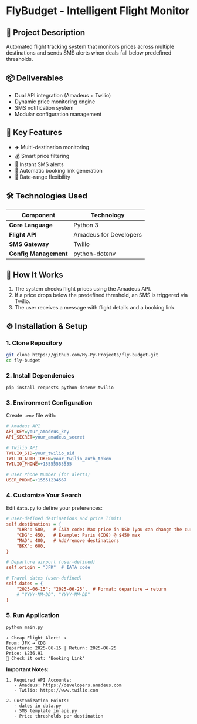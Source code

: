# FlyBudget - Intelligent Flight Monitor

## 🎯 Project Description  
Automated flight tracking system that monitors prices across multiple destinations and sends SMS alerts when deals fall below predefined thresholds.

## 📦 Deliverables  
- Dual API integration (Amadeus + Twilio)
- Dynamic price monitoring engine
- SMS notification system
- Modular configuration management

## 🚀 Key Features  
- ✈️ Multi-destination monitoring
- 💰 Smart price filtering
- 📱 Instant SMS alerts
- 🔗 Automatic booking link generation
- 📅 Date-range flexibility

## 🛠️ Technologies Used  
| Component              | Technology                          |
|------------------------|-------------------------------------|
| **Core Language**      | Python 3                            |
| **Flight API**         | Amadeus for Developers              |
| **SMS Gateway**        | Twilio                              |
| **Config Management**  | python-dotenv                       |

## 🔄 How It Works  
1. The system checks flight prices using the Amadeus API.
2. If a price drops below the predefined threshold, an SMS is triggered via Twilio. 
3. The user receives a message with flight details and a booking link.

## ⚙️ Installation & Setup  

### 1. Clone Repository  
```bash
git clone https://github.com/My-Py-Projects/fly-budget.git
cd fly-budget
```

### 2. Install Dependencies  
```bash
pip install requests python-dotenv twilio
```

### 3. Environment Configuration  
Create `.env` file with:

```ini
# Amadeus API
API_KEY=your_amadeus_key
API_SECRET=your_amadeus_secret

# Twilio API
TWILIO_SID=your_twilio_sid
TWILIO_AUTH_TOKEN=your_twilio_auth_token
TWILIO_PHONE=+15555555555

# User Phone Number (for alerts)
USER_PHONE=+15551234567
```

### 4. Customize Your Search  
Edit `data.py` to define your preferences:

```ini
# User-defined destinations and price limits
self.destinations = {
    "LHR": 500,   # IATA code: Max price in USD (you can change the currency in the api.py file)
    "CDG": 450,   # Example: Paris (CDG) @ $450 max
    "MAD": 400,   # Add/remove destinations
    "BKK": 600,
}

# Departure airport (user-defined)
self.origin = "JFK"  # IATA code

# Travel dates (user-defined)
self.dates = {
    "2025-06-15": "2025-06-25",  # Format: departure → return
    # "YYYY-MM-DD": "YYYY-MM-DD"
}
```

### 5. Run Application  
```bash
python main.py
```

```plaintext
✈️ Cheap Flight Alert! ✈️  
From: JFK → CDG  
Departure: 2025-06-15 | Return: 2025-06-25  
Price: $236.91  
🔗 Check it out: 'Booking Link'
```

**Important Notes:**  
```plaintext
1. Required API Accounts:
   - Amadeus: https://developers.amadeus.com
   - Twilio: https://www.twilio.com

2. Customization Points:
   - dates in data.py
   - SMS template in api.py
   - Price thresholds per destination
```
